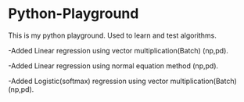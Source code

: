 # Python-Playground
This is my python playground. Used to learn and test algorithms.

-Added Linear regression using vector multiplication(Batch) (np,pd).

-Added Linear regression using normal equation method (np,pd).

-Added Logistic(softmax) regression using vector multiplication(Batch) (np,pd).
